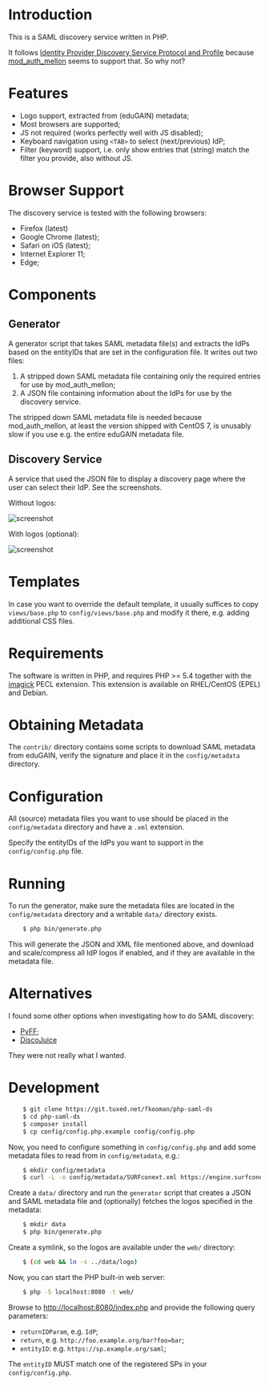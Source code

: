 # Introduction

This is a SAML discovery service written in PHP.

It follows 
[Identity Provider Discovery Service Protocol and Profile](https://docs.oasis-open.org/security/saml/Post2.0/sstc-saml-idp-discovery.pdf) 
because [mod_auth_mellon](https://github.com/UNINETT/mod_auth_mellon) 
seems to support that. So why not?

# Features

* Logo support, extracted from (eduGAIN) metadata;
* Most browsers are supported;
* JS not required (works perfectly well with JS disabled);
* Keyboard navigation using `<TAB>` to select (next/previous) IdP;
* Filter (keyword) support, i.e. only show entries that (string) match the 
  filter you provide, also without JS.

# Browser Support

The discovery service is tested with the following browsers:

* Firefox (latest)
* Google Chrome (latest);
* Safari on iOS (latest);
* Internet Explorer 11;
* Edge;

# Components

## Generator

A generator script that takes SAML metadata file(s) and extracts the IdPs based 
on the entityIDs that are set in the configuration file. It writes out two 
files:

1. A stripped down SAML metadata file containing only the required entries for
   use by mod_auth_mellon;
2. A JSON file containing information about the IdPs for use by the discovery
   service.

The stripped down SAML metadata file is needed because mod_auth_mellon, at 
least the version shipped with CentOS 7, is unusably slow if you use e.g. the 
entire eduGAIN metadata file.

## Discovery Service

A service that used the JSON file to display a discovery page where the user
can select their IdP. See the screenshots.

Without logos:

![screenshot](contrib/screenshot.png)

With logos (optional):

![screenshot](contrib/screenshot_logos.png)

# Templates

In case you want to override the default template, it usually suffices to copy
`views/base.php` to `config/views/base.php` and modify it there, e.g. adding
additional CSS files.

# Requirements

The software is written in PHP, and requires PHP >= 5.4 together with the 
[imagick](https://pecl.php.net/package/imagick) PECL extension. This extension 
is available on RHEL/CentOS (EPEL) and Debian.

# Obtaining Metadata

The `contrib/` directory contains some scripts to download SAML metadata from
eduGAIN, verify the signature and place it in the `config/metadata` directory.

# Configuration

All (source) metadata files you want to use should be placed in the 
`config/metadata` directory and have a `.xml` extension. 

Specify the entityIDs of the IdPs you want to support in the 
`config/config.php` file.

# Running

To run the generator, make sure the metadata files are located in the 
`config/metadata` directory and a writable `data/` directory exists.

```bash
    $ php bin/generate.php
```

This will generate the JSON and XML file mentioned above, and download and 
scale/compress all IdP logos if enabled, and if they are available in the 
metadata file.

# Alternatives

I found some other options when investigating how to do SAML discovery:

* [PyFF](https://github.com/leifj/pyFF/);
* [DiscoJuice](http://discojuice.org/)

They were not really what I wanted.

# Development

```bash
    $ git clone https://git.tuxed.net/fkooman/php-saml-ds
    $ cd php-saml-ds
    $ composer install
    $ cp config/config.php.example config/config.php
```

Now, you need to configure something in `config/config.php` and add some 
metadata files to read from in `config/metadata`, e.g.:
    
```bash
    $ mkdir config/metadata
    $ curl -L -o config/metadata/SURFconext.xml https://engine.surfconext.nl/authentication/proxy/idps-metadata
```

Create a `data/` directory and run the `generator` script that creates a JSON 
and SAML metadata file and (optionally) fetches the logos specified in the 
metadata:

```bash
    $ mkdir data
    $ php bin/generate.php
```

Create a symlink, so the logos are available under the `web/` directory:

```bash
    $ (cd web && ln -s ../data/logo)
```

Now, you can start the PHP built-in web server:

```bash
    $ php -S localhost:8080 -t web/
```

Browse to [http://localhost:8080/index.php](http://localhost:8080/index.php) 
and provide the following query parameters:

* `returnIDParam`, e.g. `IdP`;
* `return`, e.g. `http://foo.example.org/bar?foo=bar`;
* `entityID`: e.g. `https://sp.example.org/saml`;

The `entityID` MUST match one of the registered SPs in your 
`config/config.php`.
